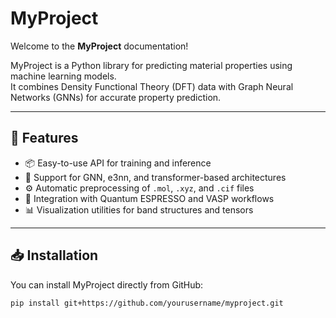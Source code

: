 # MyProject

Welcome to the **MyProject** documentation!

MyProject is a Python library for predicting material properties using machine learning models.  
It combines Density Functional Theory (DFT) data with Graph Neural Networks (GNNs) for accurate property prediction.

---

## 🚀 Features

- 📦 Easy-to-use API for training and inference  
- 🧠 Support for GNN, e3nn, and transformer-based architectures  
- ⚙️ Automatic preprocessing of `.mol`, `.xyz`, and `.cif` files  
- 🧪 Integration with Quantum ESPRESSO and VASP workflows  
- 📊 Visualization utilities for band structures and tensors  

---

## 📥 Installation

You can install MyProject directly from GitHub:

```bash
pip install git+https://github.com/yourusername/myproject.git

